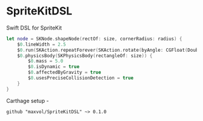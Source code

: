# SpriteKitDSL
Swift DSL for SpriteKit

```swift
let node = SKNode.shapeNode(rectOf: size, cornerRadius: radius) {
    $0.lineWidth = 2.5            
    $0.run(SKAction.repeatForever(SKAction.rotate(byAngle: CGFloat(Double.pi), duration: 1)))
    $0.physicsBody(SKPhysicsBody(rectangleOf: size)) {
        $0.mass = 5.0
        $0.isDynamic = true
        $0.affectedByGravity = true
        $0.usesPreciseCollisionDetection = true
    }
}
```

Carthage setup -
```
github "maxvol/SpriteKitDSL" ~> 0.1.0
```
